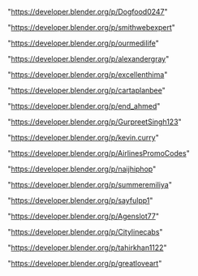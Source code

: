 "https://developer.blender.org/p/Dogfood0247"

"https://developer.blender.org/p/smithwebexpert"

"https://developer.blender.org/p/ourmedilife"

"https://developer.blender.org/p/alexandergray"

"https://developer.blender.org/p/excellenthima"

"https://developer.blender.org/p/cartaplanbee"

"https://developer.blender.org/p/end_ahmed"

"https://developer.blender.org/p/GurpreetSingh123"

"https://developer.blender.org/p/kevin.curry"

"https://developer.blender.org/p/AirlinesPromoCodes"

"https://developer.blender.org/p/naijhiphop"

"https://developer.blender.org/p/summeremiliya"

"https://developer.blender.org/p/sayfulpp1"

"https://developer.blender.org/p/Agenslot77"

"https://developer.blender.org/p/Citylinecabs"

"https://developer.blender.org/p/tahirkhan1122"

"https://developer.blender.org/p/greatloveart"

 

